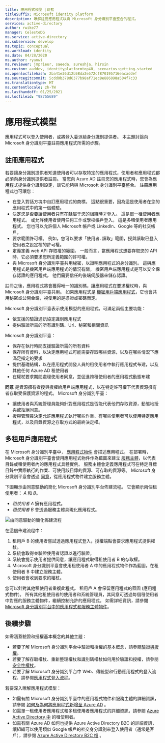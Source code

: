 ```yaml
---
title: 應用程式模型 |蔚藍
titleSuffix: Microsoft identity platform
description: 瞭解註冊應用程式以與 Microsoft 身分識別平臺整合的程式。
services: active-directory
author: rwike77
manager: CelesteDG
ms.service: active-directory
ms.subservice: develop
ms.topic: conceptual
ms.workload: identity
ms.date: 04/28/2020
ms.author: ryanwi
ms.reviewer: jmprieur, saeeda, sureshja, hirsin
ms.custom: aaddev, identityplatformtop40, scenarios:getting-started
ms.openlocfilehash: 2ba41e36d12b58da2e572cf870195716eacaddef
ms.sourcegitcommit: 5cdd0b378d6377b98af71ec8e886098a504f7c33
ms.translationtype: MT
ms.contentlocale: zh-TW
ms.lasthandoff: 01/25/2021
ms.locfileid: "98755689"
---
```

# <a name="application-model"></a>應用程式模型

應用程式可以登入使用者，或將登入委派給身分識別提供者。 本主題討論向 Microsoft 身分識別平臺註冊應用程式所需的步驟。

## <a name="registering-an-application"></a>註冊應用程式

若要讓身分識別提供者知道使用者可以存取特定的應用程式，使用者和應用程式都必須向身分識別提供者註冊。 當您向 Azure AD 註冊您的應用程式時，您會為應用程式提供身分識別設定，讓它能夠與 Microsoft 身分識別平臺整合。 註冊應用程式也可讓您：

* 在登入對話方塊中自訂應用程式的商標。 這點很重要，因為這是使用者在您的應用程式中的第一個體驗。
* 決定您是否要讓使用者只有在隸屬于您的組織時才登入。 這是單一租使用者應用程式。 或允許使用者使用任何工作或學校帳戶登入。 這是多租使用者應用程式。 您也可以允許個人 Microsoft 帳戶或 LinkedIn、Google 等的社交帳戶。
* 要求範圍許可權。 例如，您可以要求「使用者. 讀取」範圍，授與讀取已登入使用者之設定檔的許可權。
* 定義定義 web API 存取權的範圍。 一般而言，當應用程式想要存取您的 API 時，它必須要求您所定義範圍的許可權。
* 與 Microsoft 身分識別平臺共用秘密，以證明應用程式的身分識別。  這與應用程式是機密用戶端應用程式的情況有關。 機密用戶端應用程式是可以安全保存認證的應用程式。 他們需要信任的後端伺服器來儲存認證。

註冊之後，應用程式將會獲得唯一的識別碼，讓應用程式在要求權杖時，與 Microsoft 身分識別平臺共用。 如果應用程式是 [機密用戶端應用程式](developer-glossary.md#client-application)，它也會共用秘密或公開金鑰，視使用的是憑證或密碼而定。

Microsoft 身分識別平臺表示使用模型的應用程式，可滿足兩個主要功能：

* 依支援的驗證通訊協定識別應用程式
* 提供驗證所需的所有識別碼、Url、秘密和相關資訊

Microsoft 身分識別平臺：

* 保存在執行時間支援驗證所需的所有資料
* 保存所有資料，以決定應用程式可能需要存取哪些資源，以及在哪些情況下應滿足指定的要求
* 提供基礎結構，以在應用程式開發人員的租使用者中執行應用程式布建，以及其他任何 Azure AD 租使用者
* 在權杖要求期間處理使用者同意，並促進跨租使用者的應用程式動態布建

**同意** 是資源擁有者授與授權給用戶端應用程式，以在特定許可權下代表資源擁有者存取受保護資源的程式。 Microsoft 身分識別平臺：

* 讓使用者與系統管理員能夠針對應用程式是否能代表他們存取資源，動態地授與或拒絕同意。
* 授與管理員決定允許應用程式執行哪些作業、有哪些使用者可以使用特定應用程式，以及目錄資源之存取方式的最終決定權。

## <a name="multi-tenant-apps"></a>多租用戶應用程式

在 Microsoft 身分識別平臺中， [應用程式物件](developer-glossary.md#application-object) 會描述應用程式。 在部署時，Microsoft 身分識別平臺會使用應用程式物件作為藍圖來建立 [服務主體](developer-glossary.md#service-principal-object)，以代表目錄或租使用者內的應用程式具體實例。 服務主體會定義應用程式可在特定目標目錄中實際執行的作業、可使用該目錄的資源、可存取的資源等。 Microsoft 身分識別平臺會透過 [同意](developer-glossary.md#consent)，從應用程式物件建立服務主體。

下圖顯示由同意驅動的簡化 Microsoft 身分識別平台佈建流程。 它會顯示兩個租使用者： *A* 和 *B*。

* *租使用者 A* 擁有應用程式。
* *租使用者 B* 會透過服務主體具現化應用程式。

![由同意驅動的簡化佈建流程](./media/authentication-scenarios/simplified-provisioning-flow-consent-driven.svg)

在這個佈建流程中：

1. 租用戶 B 的使用者嘗試透過應用程式登入，授權端點會要求應用程式提供權杖。
1. 系統會取得並驗證使用者認證以進行驗證。
1. 系統會提示使用者提供同意，讓應用程式取得租使用者 B 的存取權。
1. Microsoft 身分識別平臺會使用租使用者 A 中的應用程式物件作為藍圖，在租使用者 B 中建立服務主體。
1. 使用者會收到要求的權杖。

您可以針對其他租使用者重複此程式。 租用戶 A 會保留應用程式的藍圖 (應用程式物件)。 所有其他租使用者的使用者和系統管理員，其同意可透過每個租使用者中對應的服務主體物件，繼續控制允許的應用程式。 如需詳細資訊，請參閱 [Microsoft 身分識別平台中的應用程式和服務主體物件](app-objects-and-service-principals.md)。

## <a name="next-steps"></a>後續步驟

如需涵蓋驗證和授權基本概念的其他主題：

* 若要了解 Microsoft 身分識別平台中驗證和授權的基本概念，請參閱[驗證與授權](authentication-vs-authorization.md)。
* 若要了解存取權杖、重新整理權杖和識別碼權杖如何用於驗證和授權，請參閱[安全性權杖](security-tokens.md)。
* 若要了解 Microsoft 身分識別平台中 Web、傳統型和行動應用程式的登入流程，請參閱[應用程式登入流程](app-sign-in-flow.md)。

若要深入瞭解應用程式模型：

* 如需有關 Microsoft 身分識別平臺中的應用程式物件和服務主體的詳細資訊，請參閱 [如何及為何將應用程式新增至 Azure AD](active-directory-how-applications-are-added.md) 。
* 如需單一租使用者應用程式和多租使用者應用程式的詳細資訊，請參閱 [Azure Active Directory 中](single-and-multi-tenant-apps.md) 的租使用者。
* 如需有關 Azure AD 如何也提供 Azure Active Directory B2C 的詳細資訊，讓組織可以使用類似 Google 帳戶的社交身分識別來登入使用者（通常是客戶），請參閱 [Azure Active Directory B2C 檔](../../active-directory-b2c/index.yml) 。